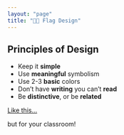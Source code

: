 ```yaml
---
layout: "page"
title: "🏳️‍🌈 Flag Design"
---
```


## Principles of Design

- Keep it **simple**
- Use **meaningful** symbolism
- Use 2-3 **basic** colors
- Don’t have **writing** you can’t **read**
- Be **distinctive**, or be **related**

[Like this...](http://bsk.education/CreativeCodingCreativeTeachers/Code_Examples/Mexico/)

but for your classroom!

